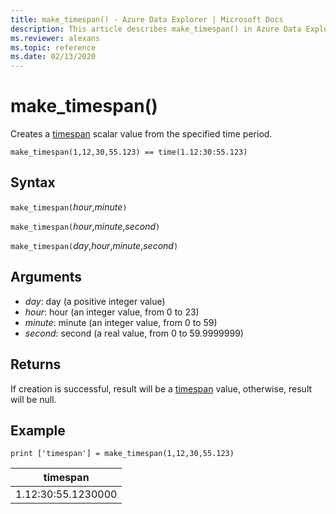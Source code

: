 ```yaml
---
title: make_timespan() - Azure Data Explorer | Microsoft Docs
description: This article describes make_timespan() in Azure Data Explorer.
ms.reviewer: alexans
ms.topic: reference
ms.date: 02/13/2020
---
```

# make_timespan()

Creates a [timespan](./scalar-data-types/timespan.md) scalar value from the specified time period.

```kusto
make_timespan(1,12,30,55.123) == time(1.12:30:55.123)
```

## Syntax

`make_timespan(`*hour*,*minute*`)`

`make_timespan(`*hour*,*minute*,*second*`)`

`make_timespan(`*day*,*hour*,*minute*,*second*`)`

## Arguments

* *day*: day (a positive integer value)
* *hour*: hour (an integer value, from 0 to 23)
* *minute*: minute (an integer value, from 0 to 59)
* *second*: second (a real value, from 0 to 59.9999999)

## Returns

If creation is successful, result will be a [timespan](./scalar-data-types/timespan.md) value, otherwise, result will be null.
 
## Example

```kusto
print ['timespan'] = make_timespan(1,12,30,55.123)

```

|timespan|
|---|
|1.12:30:55.1230000|


